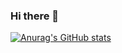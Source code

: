 ### Hi there 👋

[![Anurag's GitHub stats](https://github-readme-stats.vercel.app/api?saiber-elite=anuraghazra)](https://github.com/anuraghazra/github-readme-stats)
